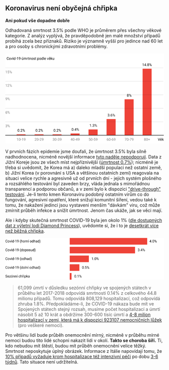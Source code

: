 ## Koronavirus není obyčejná chřipka
**Ani pokud vše dopadne dobře**

Odhadovaná smrtnost 3.5% podle WHO je průměrem přes všechny věkové kategorie. Z analýz vyplývá, že pravděpodobně jen malé množství případů probíhá zcela bez příznaků. Riziko je významně vyšší pro jedince nad 60 let a pro osoby s chronickými zdravotními problémy.

![Graf úmrtnosti COVID-19 je okolo 14.8% u lidí nad 80 let a pod 1% u lidí pod 50](/cs/images/mortality-rate-by-age.svg)

V prvních fázích epidemie jsme doufali, že úmrtnost 3.5% byla silně nadhodnocena, nicméně novější informace [tyto naděje nepodporují](https://www.statnews.com/2020/02/25/new-data-from-china-buttress-fears-about-high-coronavirus-fatality-rate-who-expert-says/). Data z Jižní Koreje jsou ze všech míst nejpříznivější ([úmrtnost 0.7%](https://twitter.com/marcelsalathe/status/1236914078632812544)); nicméně je třeba si uvědomit, že Korea má a) daleko mladší populaci než ostatní země, b) Jižní Korea (v porovnání s USA a většinou ostatních zemí) reagovala na situaci velice rychle a agresivně už od prvních dní - jejich systém plošného a rozsáhlého testování byl zaveden brzy, vláda jednala s mimořádnou transparencí a podporou občanů, a v zemi bylo k dispozici ["drive-through" testování](https://twitter.com/cnni/status/1234524871226482688). Je-li tento kmen Koronaviru podobný ostatním virům co do fungování, agresivní opatření, které snižují komunitní šíření, vedou také k tomu, že nakažení jedinci jsou vystaveni menším "dávkám" viru, což může zmírnit průběh infekce a snížit úmrtnost. Jenom čas ukáže, jak se věci mají.

Ale i kdyby skutečná smrtnost COVID-19 byla jen okolo 1% ([dle dostupných dat z výletní lodi Diamond Princess](https://wwwnc.cdc.gov/eid/article/26/6/20-0452_article)), uvědomte si, že i to je [desetkrát více než běžná chřipka](https://www.bloomberg.com/opinion/articles/2020-03-05/how-bad-is-the-coronavirus-let-s-compare-with-sars-ebola-flu).

![Graf smrtnosti COVID-19. Odhad smrtnosti mezi 0.5% a 4.0%. Smrtnost běžné chřipky je 0.1%](/cs/images/mortality-rate.svg)

> 61,099 úmrtí v důsledku sezónní chřipky ve spojených státech v průběhu let 2017-2018 odpovídá smrtnosti 0.14% z celkového 44.8 milionu případů. Tomu odpovídá 808,129 hospitalizací, což odpovídá zhruba 1.8%. Předpokládáme-li, že  COVID-19 nákaza bude mít ve Spojených státech stejný rozsah, musíme počet hospitalizací a úmrtí násobit 5 až 10 krát a obdržíme 300-600 tisíc úmrtí a [4-8 milion hospitalizací v zemi, která má k dispozici 923107 nemocničních lůžek](https://www.bloomberg.com/opinion/articles/2020-03-05/how-bad-is-the-coronavirus-let-s-compare-with-sars-ebola-flu) (pro veškeré nemoci).

Pro většinu lidí bude průběh onemocnění mírný, nicméně v průběhu mírné nemoci budou tito lidé schopni nakazit lidi v okolí. **Takto se choroba šíří.** Ti, kdo nebudou mít štěstí, budou mít průběh onemocnění velice těžký. Smrtnost neposkytuje úplný obrázek. Informace z Itálie napovídají tomu, že [10% případů vyžaduje krom hospitalizace též intenzivní péči](https://twitter.com/marcelsalathe/status/1235662457261023232) po dobu [3-6 týdnů](https://www.washingtonpost.com/health/2020/03/07/how-doctors-treat-sickest-coronavirus-patients/). Tato situace není udržitelná.
